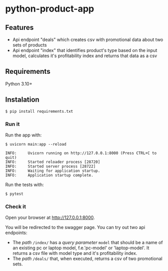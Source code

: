 # python-product-app

## Features
* Api endpoint "deals" which creates csv with promotional data about two sets of products
* Api endpoint "index" that identifies product's type based on the input model, calculates it's profitability index and returns that data as a csv

## Requirements

Python 3.10+

## Instalation

<div class="termy">

```console
$ pip install requirements.txt

```
</div>

### Run it

Run the app with:

<div class="termy">

```console
$ uvicorn main:app --reload

INFO:     Uvicorn running on http://127.0.0.1:8000 (Press CTRL+C to quit)
INFO:     Started reloader process [28720]
INFO:     Started server process [28722]
INFO:     Waiting for application startup.
INFO:     Application startup complete.
```
</div>

Run the tests with:
<div class="termy">

```console
$ pytest

```
</div>

### Check it

Open your browser at <a href="http://127.0.0.1:8000" class="external-link" target="_blank">http://127.0.0.1:8000</a>.

You will be redirected to the swagger page. You can try out two api endpoints:
* The _path_ `/index/` has a _query parameter_ `model` that should be a name of an existing pc or laptop model, f.e.'pc-model' or 'laptop-model'. It returns a csv file with model type and it's profitability index.
* The _path_ `/deals/` that, when executed, returns a csv of two promotional sets.

